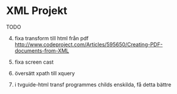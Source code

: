 # XML Projekt


TODO 



4. fixa transform till html från pdf     http://www.codeproject.com/Articles/595650/Creating-PDF-documents-from-XML



6. fixa screen cast

7. översätt xpath till xquery

8. i tvguide-html transf programmes childs enskilda, få detta bättre
